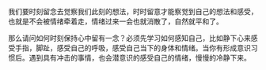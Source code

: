 我们要时刻留念去觉察我们此刻的想法，时时留意才能察觉到自己的想法和感受，也就是不会被情绪牵着走，情绪过来一会也就消散了，自然就平和了。

那么请问如何时刻保持心中留有一念？必须先学习如何感知自己，比如静下心来感受手指，脚趾，感受自己的呼吸，感受自己当下的身体和情绪。当你有形成意识习惯后。遇到具有冲击的事情，也会潜意识的感受自己的情绪，慢慢的冷静下来。